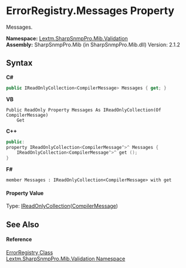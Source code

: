# ErrorRegistry.Messages Property 
 

Messages.

**Namespace:**&nbsp;<a href="N_Lextm_SharpSnmpPro_Mib_Validation">Lextm.SharpSnmpPro.Mib.Validation</a><br />**Assembly:**&nbsp;SharpSnmpPro.Mib (in SharpSnmpPro.Mib.dll) Version: 2.1.2

## Syntax

**C#**<br />
``` C#
public IReadOnlyCollection<CompilerMessage> Messages { get; }
```

**VB**<br />
``` VB
Public ReadOnly Property Messages As IReadOnlyCollection(Of CompilerMessage)
	Get
```

**C++**<br />
``` C++
public:
property IReadOnlyCollection<CompilerMessage^>^ Messages {
	IReadOnlyCollection<CompilerMessage^>^ get ();
}
```

**F#**<br />
``` F#
member Messages : IReadOnlyCollection<CompilerMessage> with get

```


#### Property Value
Type: <a href="https://docs.microsoft.com/dotnet/api/system.collections.generic.ireadonlycollection-1" target="_blank" rel="noopener noreferrer">IReadOnlyCollection</a>(<a href="T_Lextm_SharpSnmpPro_Mib_Validation_CompilerMessage">CompilerMessage</a>)

## See Also


#### Reference
<a href="T_Lextm_SharpSnmpPro_Mib_Validation_ErrorRegistry">ErrorRegistry Class</a><br /><a href="N_Lextm_SharpSnmpPro_Mib_Validation">Lextm.SharpSnmpPro.Mib.Validation Namespace</a><br />